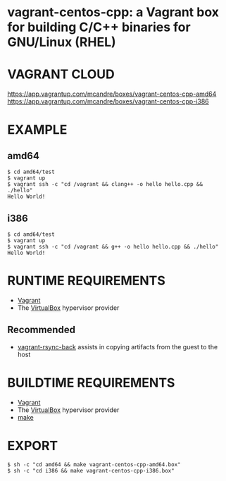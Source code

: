 # vagrant-centos-cpp: a Vagrant box for building C/C++ binaries for GNU/Linux (RHEL)

# VAGRANT CLOUD

https://app.vagrantup.com/mcandre/boxes/vagrant-centos-cpp-amd64
https://app.vagrantup.com/mcandre/boxes/vagrant-centos-cpp-i386

# EXAMPLE

## amd64

```console
$ cd amd64/test
$ vagrant up
$ vagrant ssh -c "cd /vagrant && clang++ -o hello hello.cpp && ./hello"
Hello World!
```

## i386

```console
$ cd amd64/test
$ vagrant up
$ vagrant ssh -c "cd /vagrant && g++ -o hello hello.cpp && ./hello"
Hello World!
```

# RUNTIME REQUIREMENTS

* [Vagrant](https://www.vagrantup.com)
* The [VirtualBox](https://www.virtualbox.org) hypervisor provider

## Recommended

* [vagrant-rsync-back](https://github.com/smerrill/vagrant-rsync-back) assists in copying artifacts from the guest to the host

# BUILDTIME REQUIREMENTS

* [Vagrant](https://www.vagrantup.com)
* The [VirtualBox](https://www.virtualbox.org) hypervisor provider
* [make](https://www.gnu.org/software/make/)

# EXPORT

```console
$ sh -c "cd amd64 && make vagrant-centos-cpp-amd64.box"
$ sh -c "cd i386 && make vagrant-centos-cpp-i386.box"
```
